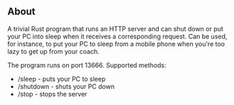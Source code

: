 ## About
A trivial Rust program that runs an HTTP server and can shut down or put your PC into sleep when it receives a
corresponding request. Can be used, for instance, to put your PC to sleep from a mobile phone when you're too
lazy to get up from your coach.

The program runs on port 13666. Supported methods:
* /sleep - puts your PC to sleep
* /shutdown - shuts your PC down
* /stop - stops the server
